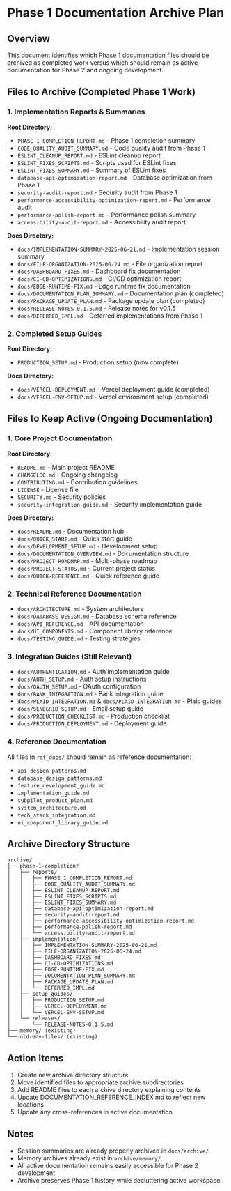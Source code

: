 # Phase 1 Documentation Archive Plan

## Overview
This document identifies which Phase 1 documentation files should be archived as completed work versus which should remain as active documentation for Phase 2 and ongoing development.

## Files to Archive (Completed Phase 1 Work)

### 1. Implementation Reports & Summaries
**Root Directory:**
- `PHASE_1_COMPLETION_REPORT.md` - Phase 1 completion summary
- `CODE_QUALITY_AUDIT_SUMMARY.md` - Code quality audit from Phase 1
- `ESLINT_CLEANUP_REPORT.md` - ESLint cleanup report
- `ESLINT_FIXES_SCRIPTS.md` - Scripts used for ESLint fixes
- `ESLINT_FIXES_SUMMARY.md` - Summary of ESLint fixes
- `database-api-optimization-report.md` - Database optimization from Phase 1
- `security-audit-report.md` - Security audit from Phase 1
- `performance-accessibility-optimization-report.md` - Performance audit
- `performance-polish-report.md` - Performance polish summary
- `accessibility-audit-report.md` - Accessibility audit report

**Docs Directory:**
- `docs/IMPLEMENTATION-SUMMARY-2025-06-21.md` - Implementation session summary
- `docs/FILE-ORGANIZATION-2025-06-24.md` - File organization report
- `docs/DASHBOARD_FIXES.md` - Dashboard fix documentation
- `docs/CI-CD-OPTIMIZATIONS.md` - CI/CD optimization report
- `docs/EDGE-RUNTIME-FIX.md` - Edge runtime fix documentation
- `docs/DOCUMENTATION_PLAN_SUMMARY.md` - Documentation plan (completed)
- `docs/PACKAGE_UPDATE_PLAN.md` - Package update plan (completed)
- `docs/RELEASE-NOTES-0.1.5.md` - Release notes for v0.1.5
- `docs/DEFERRED_IMPL.md` - Deferred implementations from Phase 1

### 2. Completed Setup Guides
**Root Directory:**
- `PRODUCTION_SETUP.md` - Production setup (now complete)

**Docs Directory:**
- `docs/VERCEL-DEPLOYMENT.md` - Vercel deployment guide (completed)
- `docs/VERCEL-ENV-SETUP.md` - Vercel environment setup (completed)

## Files to Keep Active (Ongoing Documentation)

### 1. Core Project Documentation
**Root Directory:**
- `README.md` - Main project README
- `CHANGELOG.md` - Ongoing changelog
- `CONTRIBUTING.md` - Contribution guidelines
- `LICENSE` - License file
- `SECURITY.md` - Security policies
- `security-integration-guide.md` - Security implementation guide

**Docs Directory:**
- `docs/README.md` - Documentation hub
- `docs/QUICK_START.md` - Quick start guide
- `docs/DEVELOPMENT_SETUP.md` - Development setup
- `docs/DOCUMENTATION_OVERVIEW.md` - Documentation structure
- `docs/PROJECT_ROADMAP.md` - Multi-phase roadmap
- `docs/PROJECT-STATUS.md` - Current project status
- `docs/QUICK-REFERENCE.md` - Quick reference guide

### 2. Technical Reference Documentation
- `docs/ARCHITECTURE.md` - System architecture
- `docs/DATABASE_DESIGN.md` - Database schema reference
- `docs/API_REFERENCE.md` - API documentation
- `docs/UI_COMPONENTS.md` - Component library reference
- `docs/TESTING_GUIDE.md` - Testing strategies

### 3. Integration Guides (Still Relevant)
- `docs/AUTHENTICATION.md` - Auth implementation guide
- `docs/AUTH_SETUP.md` - Auth setup instructions
- `docs/OAUTH_SETUP.md` - OAuth configuration
- `docs/BANK_INTEGRATION.md` - Bank integration guide
- `docs/PLAID_INTEGRATION.md` & `docs/PLAID-INTEGRATION.md` - Plaid guides
- `docs/SENDGRID_SETUP.md` - Email setup guide
- `docs/PRODUCTION_CHECKLIST.md` - Production checklist
- `docs/PRODUCTION_DEPLOYMENT.md` - Deployment guide

### 4. Reference Documentation
All files in `ref_docs/` should remain as reference documentation:
- `api_design_patterns.md`
- `database_design_patterns.md`
- `feature_development_guide.md`
- `implementation_guide.md`
- `subpilot_product_plan.md`
- `system_architecture.md`
- `tech_stack_integration.md`
- `ui_component_library_guide.md`

## Archive Directory Structure

```
archive/
├── phase-1-completion/
│   ├── reports/
│   │   ├── PHASE_1_COMPLETION_REPORT.md
│   │   ├── CODE_QUALITY_AUDIT_SUMMARY.md
│   │   ├── ESLINT_CLEANUP_REPORT.md
│   │   ├── ESLINT_FIXES_SCRIPTS.md
│   │   ├── ESLINT_FIXES_SUMMARY.md
│   │   ├── database-api-optimization-report.md
│   │   ├── security-audit-report.md
│   │   ├── performance-accessibility-optimization-report.md
│   │   ├── performance-polish-report.md
│   │   └── accessibility-audit-report.md
│   ├── implementation/
│   │   ├── IMPLEMENTATION-SUMMARY-2025-06-21.md
│   │   ├── FILE-ORGANIZATION-2025-06-24.md
│   │   ├── DASHBOARD_FIXES.md
│   │   ├── CI-CD-OPTIMIZATIONS.md
│   │   ├── EDGE-RUNTIME-FIX.md
│   │   ├── DOCUMENTATION_PLAN_SUMMARY.md
│   │   ├── PACKAGE_UPDATE_PLAN.md
│   │   └── DEFERRED_IMPL.md
│   ├── setup-guides/
│   │   ├── PRODUCTION_SETUP.md
│   │   ├── VERCEL-DEPLOYMENT.md
│   │   └── VERCEL-ENV-SETUP.md
│   └── releases/
│       └── RELEASE-NOTES-0.1.5.md
├── memory/ (existing)
└── old-env-files/ (existing)
```

## Action Items

1. Create new archive directory structure
2. Move identified files to appropriate archive subdirectories
3. Add README files to each archive directory explaining contents
4. Update DOCUMENTATION_REFERENCE_INDEX.md to reflect new locations
5. Update any cross-references in active documentation

## Notes

- Session summaries are already properly archived in `docs/archive/`
- Memory archives already exist in `archive/memory/`
- All active documentation remains easily accessible for Phase 2 development
- Archive preserves Phase 1 history while decluttering active workspace